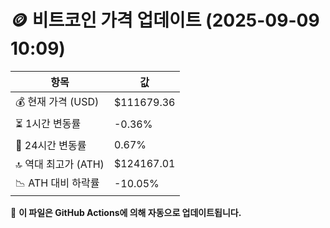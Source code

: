 # 🪙 비트코인 가격 업데이트 (2025-09-09 10:09)

| 항목                | 값 |
|--------------------|----------------|
| 💰 현재 가격 (USD) | $111679.36 |
| ⏳ 1시간 변동률    | -0.36% |
| 📆 24시간 변동률   | 0.67% |
| 🔝 역대 최고가 (ATH) | $124167.01 |
| 📉 ATH 대비 하락률 | -10.05% |

🔄 **이 파일은 GitHub Actions에 의해 자동으로 업데이트됩니다.**
